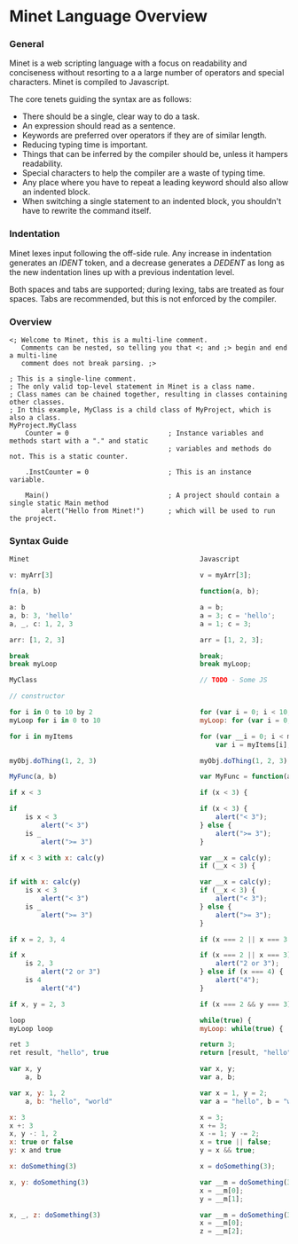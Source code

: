 ﻿# Minet Language Overview
### General
Minet is a web scripting language with a focus on readability and conciseness without resorting to a a large number of operators and special characters. Minet is compiled to Javascript.

The core tenets guiding the syntax are as follows:
* There should be a single, clear way to do a task.
* An expression should read as a sentence.
* Keywords are preferred over operators if they are of similar length.
* Reducing typing time is important.
* Things that can be inferred by the compiler should be, unless it hampers readability.
* Special characters to help the compiler are a waste of typing time.
* Any place where you have to repeat a leading keyword should also allow an indented block.
* When switching a single statement to an indented block, you shouldn't have to rewrite the command itself.

### Indentation
Minet lexes input following the off-side rule. Any increase in indentation generates an *IDENT* token, and a decrease generates a *DEDENT* as long as the new indentation lines up with a previous indentation level.

Both spaces and tabs are supported; during lexing, tabs are treated as four spaces. Tabs are recommended, but this is not enforced by the compiler.

### Overview
```
<; Welcome to Minet, this is a multi-line comment.
   Comments can be nested, so telling you that <; and ;> begin and end a multi-line
   comment does not break parsing. ;>

; This is a single-line comment.
; The only valid top-level statement in Minet is a class name.
; Class names can be chained together, resulting in classes containing other classes.
; In this example, MyClass is a child class of MyProject, which is also a class.
MyProject.MyClass
    Counter = 0                         ; Instance variables and methods start with a "." and static
                                        ; variables and methods do not. This is a static counter.

    .InstCounter = 0                    ; This is an instance variable.

    Main()                              ; A project should contain a single static Main method
        alert("Hello from Minet!")      ; which will be used to run the project.
```

### Syntax Guide
```javascript
Minet                                           Javascript

v: myArr[3]                                     v = myArr[3];

fn(a, b)                                        function(a, b);

a: b                                            a = b;
a, b: 3, 'hello'                                a = 3; c = 'hello';
a, _, c: 1, 2, 3                                a = 1; c = 3;

arr: [1, 2, 3]                                  arr = [1, 2, 3];

break                                           break;
break myLoop                                    break myLoop;

MyClass                                         // TODO - Some JS

// constructor

for i in 0 to 10 by 2                           for (var i = 0; i < 10; i += 2) {
myLoop for i in 0 to 10                         myLoop: for (var i = 0; i < 10; i++) {

for i in myItems                                for (var __i = 0; i < myItems.length; i++) {
                                                    var i = myItems[i];

myObj.doThing(1, 2, 3)                          myObj.doThing(1, 2, 3);

MyFunc(a, b)                                    var MyFunc = function(a, b) {

if x < 3                                        if (x < 3) {

if                                              if (x < 3) {
    is x < 3                                        alert("< 3");
        alert("< 3")                            } else {
    is _                                            alert(">= 3");
        alert(">= 3")                           }

if x < 3 with x: calc(y)                        var __x = calc(y);
                                                if (__x < 3) {

if with x: calc(y)                              var __x = calc(y);
    is x < 3                                    if (__x < 3) {
        alert("< 3")                                alert("< 3");
    is _                                        } else {
        alert(">= 3")                               alert(">= 3");
                                                }

if x = 2, 3, 4                                  if (x === 2 || x === 3 || x === 4) {

if x                                            if (x === 2 || x === 3) {
    is 2, 3                                         alert("2 or 3");
        alert("2 or 3")                         } else if (x === 4) {
    is 4                                            alert("4");
        alert("4")                              }

if x, y = 2, 3                                  if (x === 2 && y === 3) {

loop                                            while(true) {
myLoop loop                                     myLoop: while(true) {

ret 3                                           return 3;
ret result, "hello", true                       return [result, "hello", true];

var x, y                                        var x, y;
    a, b                                        var a, b;

var x, y: 1, 2                                  var x = 1, y = 2;
    a, b: "hello", "world"                      var a = "hello", b = "world"

x: 3                                            x = 3;
x +: 3                                          x += 3;
x, y -: 1, 2                                    x -= 1; y -= 2;
x: true or false                                x = true || false;
y: x and true                                   y = x && true;

x: doSomething(3)                               x = doSomething(3);

x, y: doSomething(3)                            var __m = doSomething(3);
                                                x = __m[0];
                                                y = __m[1];

x, _, z: doSomething(3)                         var __m = doSomething(3);
                                                x = __m[0];
                                                z = __m[2];
```